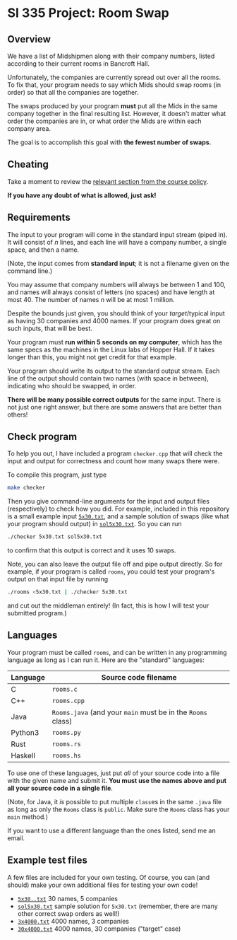 # SI 335 Project: Room Swap

## Overview

We have a list of Midshipmen along with their company numbers, listed
according to their current rooms in Bancroft Hall.

Unfortunately, the companies are currently spread out over all the
rooms. To fix that, your program needs to say which Mids should swap
rooms (in order) so that all the companies are together.

The swaps produced by your program **must** put all the Mids in the same
company together in the final resulting list. However, it doesn't matter
what order the companies are in, or what order the Mids are within each
company area.

The goal is to accomplish this goal with **the fewest number of swaps**.

## Cheating

Take a moment to review the
[relevant section from the course
policy](https://usna.edu/Users/cs/roche/335/resources/policy.php#collaboration).

**If you have any doubt of what is allowed, just ask!**

## Requirements

The input to your program will come in the standard input stream (piped
in). It will consist of *n* lines, and each line will have a company
number, a single space, and then a name.

(Note, the input comes from **standard input**; it is not a filename
given on the command line.)

You may assume that company numbers will always be between 1 and 100,
and names will always consist of letters (no spaces) and have length at
most 40. The number of names *n* will be at most 1 million.

Despite the bounds just given, you should think of your *target*/typical
input as having 30 companies and 4000 names. If your program does great
on such inputs, that will be best.

Your program must **run within 5 seconds on my computer**, which has the
same specs as the machines in the Linux labs of Hopper Hall. If it takes
longer than this, you might not get credit for that example.

Your program should write its output to the standard output stream.
Each line of the output should contain two names (with space in between),
indicating who should be swapped, in order.

**There will be many possible correct outputs** for the same input.
There is not just one right answer, but there are some answers that are
better than others!

## Check program

To help you out, I have included a program `checker.cpp` that will check
the input and output for correctness and count how many swaps there
were.

To compile this program, just type

```bash
make checker
```

Then you give command-line arguments for the input and output files
(respectively) to check how you did. For example, included in this
repository is a small example input [`5x30.txt`](5x30.txt), and a sample
solution of swaps (like what your program should output) in
[`sol5x30.txt`](sol5x30.txt). So you can run

```bash
./checker 5x30.txt sol5x30.txt
```

to confirm that this output is correct and it uses 10 swaps.

Note, you can also leave the output file off and pipe output directly.
So for example, if your program is called `rooms`, you could test your
program's output on that input file by running

```bash
./rooms <5x30.txt | ./checker 5x30.txt
```

and cut out the middleman entirely! (In fact, this is how I will test
your submitted program.)

## Languages

Your program must be called `rooms`, and can be written in any
programming language as long as I can run it.
Here are the "standard" languages:

Language | Source code filename
-------- | --------------------
C        | `rooms.c`
C++      | `rooms.cpp`
Java     | `Rooms.java` (and your `main` must be in the `Rooms` class)
Python3  | `rooms.py`
Rust     | `rooms.rs`
Haskell  | `rooms.hs`

To use one of these languages, just put *all* of your source code into a
file with the given name and submit it.  **You must use the names above
and put all your source code in a single file**.

(Note, for Java, it *is* possible to put multiple `class`es in the same
`.java` file as long as only the `Rooms` class is `public`. Make sure
the `Rooms` class has your `main` method.)

If you want to use a different language than the ones listed, send me an
email.

## Example test files

A few files are included for your own testing. Of course, you can (and
should) make your own additional files for testing your own code!

*   [`5x30..txt`](5x30.txt) 30 names, 5 companies
*   [`sol5x30.txt`](sol5x30.txt) sample solution for `5x30.txt` (remember, there are
    many other correct swap orders as well!)
*   [`3x4000.txt`](3x4000.txt) 4000 names, 3 companies
*   [`30x4000.txt`](30x4000.txt) 4000 names, 30 companies ("target" case)
